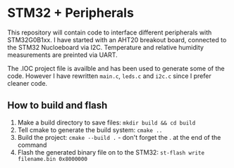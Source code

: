 # STM32 + Peripherals

This repository will contain code to interface different peripherals with STM32G0B1xx. I have started with an AHT20 breakout board, connected to the STM32 Nucloeboard via I2C. Temperature and relative humidity measurements are preinted via UART.

The .IOC project file is availble and has been used to generate some of the code. However I have rewritten `main.c`, `leds.c` and `i2c.c` since I prefer cleaner code.


## How to build and flash
1. Make a build directory to save files: `mkdir build && cd build`
2. Tell cmake to generate the build system: `cmake ..`
3. Build the project: `cmake --build .` - don't forget the . at the end of the command
4. Flash the generated binary file on to the STM32: `st-flash write filename.bin 0x8000000`